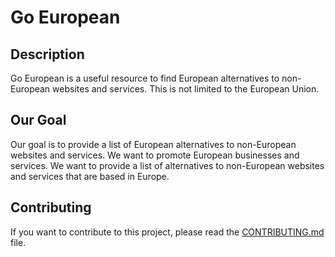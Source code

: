 # Go European

## Description
Go European is a useful resource to find European alternatives to non-European websites and services. This
is not limited to the European Union.

## Our Goal
Our goal is to provide a list of European alternatives to non-European websites and services. We want to
promote European businesses and services. We want to provide a list of alternatives to non-European
websites and services that are based in Europe.

## Contributing
If you want to contribute to this project, please read the [CONTRIBUTING.md](CONTRIBUTING.md) file.

